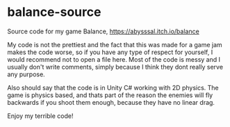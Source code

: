 # balance-source
Source code for my game Balance, https://abysssal.itch.io/balance

My code is not the prettiest and the fact that this was made for a game jam makes the code worse, so if you have any type of respect for yourself, I would recommend not to open a file here. Most of the code is messy and I usually don't write comments, simply because I think they dont really serve any purpose.

Also should say that the code is in Unity C# working with 2D physics. The game is physics based, and thats part of the reason the enemies will fly backwards if you shoot them enough, because they have no linear drag.

Enjoy my terrible code!
